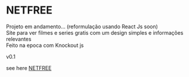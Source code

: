 
<h1>NETFREE</h1>

Projeto em andamento... (reformulação usando React Js soon)
<br>
Site para ver filmes e series gratis com um design simples e informações relevantes
<br>
Feito na epoca com Knockout js

v0.1

<p>see here <a href="https://apg2000.github.io/NetFree/" target="_blank">NETFREE</a></p>
